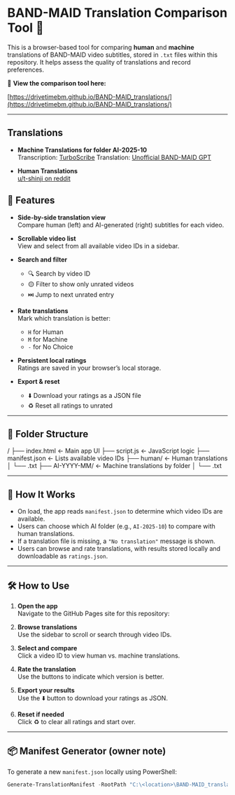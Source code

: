 ﻿# BAND-MAID Translation Comparison Tool 🎸

This is a browser-based tool for comparing **human** and **machine** translations of BAND-MAID video subtitles, stored in `.txt` files within this repository. It helps assess the quality of translations and record preferences.

🔗 **View the comparison tool here:**

[https://drivetimebm.github.io/BAND-MAID_translations/](https://drivetimebm.github.io/BAND-MAID_translations/)

---

## Translations

- **Machine Translations for folder AI-2025-10**  
  Transcription: [TurboScribe](https://turboscribe.ai)
  Translation: [Unofficial BAND-MAID GPT](https://chatgpt.com/g/g-68db200d63cc819190a84f2ff7cbf58f-unofficial-band-maid-gpt)

- **Human Translations**  
  [u/t-shinji on reddit](https://www.reddit.com/user/t-shinji/)

## 🚀 Features

- **Side-by-side translation view**  
  Compare human (left) and AI-generated (right) subtitles for each video.

- **Scrollable video list**  
  View and select from all available video IDs in a sidebar.

- **Search and filter**  
  - 🔍 Search by video ID  
  - 🟡 Filter to show only unrated videos  
  - ⏭️ Jump to next unrated entry

- **Rate translations**  
  Mark which translation is better:  
  - `H` for Human  
  - `M` for Machine  
  - `-` for No Choice

- **Persistent local ratings**  
  Ratings are saved in your browser’s local storage.

- **Export & reset**  
  - ⬇️ Download your ratings as a JSON file  
  - ♻️ Reset all ratings to unrated

---

## 📁 Folder Structure

/
├── index.html ← Main app UI
├── script.js ← JavaScript logic
├── manifest.json ← Lists available video IDs
├── human/ ← Human translations
│ └── <videoId>.txt
├── AI-YYYY-MM/ ← Machine translations by folder
│ └── <videoId>.txt

---

## 🧠 How It Works

- On load, the app reads `manifest.json` to determine which video IDs are available.
- Users can choose which AI folder (e.g., `AI-2025-10`) to compare with human translations.
- If a translation file is missing, a `"No translation"` message is shown.
- Users can browse and rate translations, with results stored locally and downloadable as `ratings.json`.

---

## 🛠 How to Use

1. **Open the app**  
   Navigate to the GitHub Pages site for this repository:  

2. **Browse translations**  
Use the sidebar to scroll or search through video IDs.

3. **Select and compare**  
Click a video ID to view human vs. machine translations.

4. **Rate the translation**  
Use the buttons to indicate which version is better.

5. **Export your results**  
Use the ⬇️ button to download your ratings as JSON.

6. **Reset if needed**  
Click ♻️ to clear all ratings and start over.

---

## 📦 Manifest Generator (owner note)

To generate a new `manifest.json` locally using PowerShell:

```powershell
Generate-TranslationManifest -RootPath "C:\<location>\BAND-MAID_translations" -OutputFile "manifest.json"
